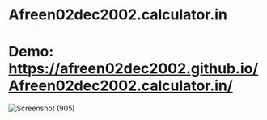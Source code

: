 # Afreen02dec2002.calculator.in
# Demo:  https://afreen02dec2002.github.io/Afreen02dec2002.calculator.in/

![Screenshot (905)](https://github.com/Afreen02dec2002/Afreen02dec2002.calculator.in/assets/164108310/dd35a1a0-af17-4809-8729-0dea06bacedc)
